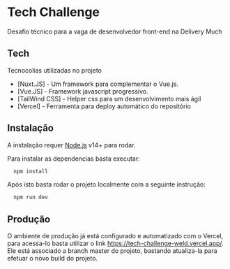# Tech Challenge


Desafio técnico para a vaga de desenvolvedor front-end na Delivery Much

## Tech

Tecnocolias utilizadas no projeto

- [Nuxt.JS] - Um framework para complementar o Vue.js.
- [Vue.JS] - Framework javascript progressivo.
- [TailWind CSS] - Helper css para um desenvolvimento mais ágil 
- [Vercel] - Ferramenta para deploy automático do repositório


## Instalação

A instalação requer [Node.js](https://nodejs.org/) v14+ para rodar.

Para instalar as dependencias basta executar:

```sh
  npm install
```

Após isto basta rodar o projeto localmente com a seguinte instrução:

```sh
  npm run dev
```

## Produção

O ambiente de produção já está configurado e automatizado com o Vercel, para acessa-lo basta utilizar o link https://tech-challenge-weld.vercel.app/. Ele está associado a branch master do projeto, bastando atualiza-la para efetuar o novo build do projeto.

